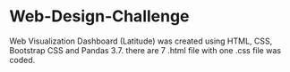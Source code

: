 # Web-Design-Challenge
Web Visualization Dashboard (Latitude) was created using HTML, CSS, Bootstrap CSS and Pandas 3.7. there are 7 .html file with one .css file was coded.




